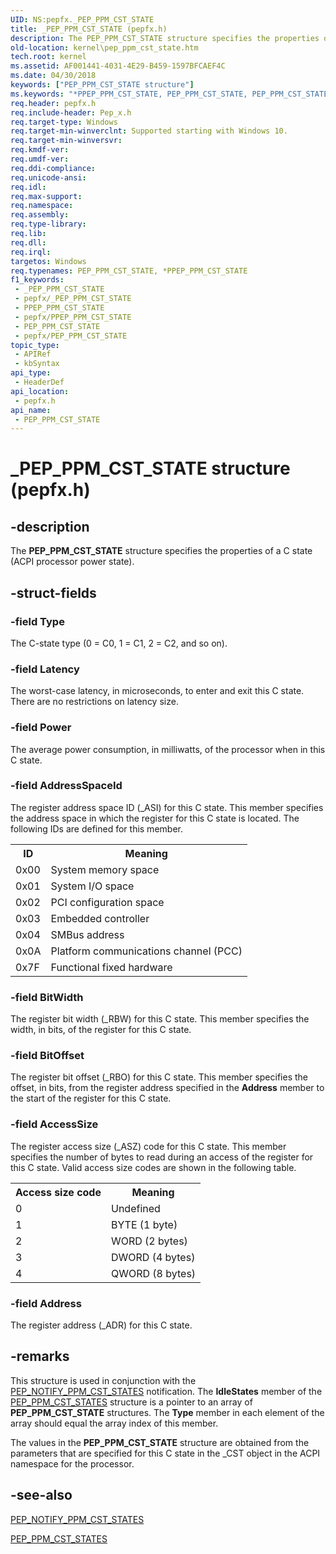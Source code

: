 ```yaml
---
UID: NS:pepfx._PEP_PPM_CST_STATE
title: _PEP_PPM_CST_STATE (pepfx.h)
description: The PEP_PPM_CST_STATE structure specifies the properties of a C state (ACPI processor power state).
old-location: kernel\pep_ppm_cst_state.htm
tech.root: kernel
ms.assetid: AF001441-4031-4E29-B459-1597BFCAEF4C
ms.date: 04/30/2018
keywords: ["PEP_PPM_CST_STATE structure"]
ms.keywords: "*PPEP_PPM_CST_STATE, PEP_PPM_CST_STATE, PEP_PPM_CST_STATE structure [Kernel-Mode Driver Architecture], PPEP_PPM_CST_STATE, PPEP_PPM_CST_STATE structure pointer [Kernel-Mode Driver Architecture], _PEP_PPM_CST_STATE, kernel.pep_ppm_cst_state, pepfx/PEP_PPM_CST_STATE, pepfx/PPEP_PPM_CST_STATE"
req.header: pepfx.h
req.include-header: Pep_x.h
req.target-type: Windows
req.target-min-winverclnt: Supported starting with Windows 10.
req.target-min-winversvr: 
req.kmdf-ver: 
req.umdf-ver: 
req.ddi-compliance: 
req.unicode-ansi: 
req.idl: 
req.max-support: 
req.namespace: 
req.assembly: 
req.type-library: 
req.lib: 
req.dll: 
req.irql: 
targetos: Windows
req.typenames: PEP_PPM_CST_STATE, *PPEP_PPM_CST_STATE
f1_keywords:
 - _PEP_PPM_CST_STATE
 - pepfx/_PEP_PPM_CST_STATE
 - PPEP_PPM_CST_STATE
 - pepfx/PPEP_PPM_CST_STATE
 - PEP_PPM_CST_STATE
 - pepfx/PEP_PPM_CST_STATE
topic_type:
 - APIRef
 - kbSyntax
api_type:
 - HeaderDef
api_location:
 - pepfx.h
api_name:
 - PEP_PPM_CST_STATE
---
```


# _PEP_PPM_CST_STATE structure (pepfx.h)


## -description

The <b>PEP_PPM_CST_STATE</b> structure specifies the properties of a C state (ACPI processor power state).

## -struct-fields

### -field Type

The C-state type (0 = C0, 1 = C1, 2 = C2, and so on).

### -field Latency

The worst-case latency, in microseconds, to enter and exit this C state. There are no restrictions on latency size.

### -field Power

The average power consumption, in milliwatts, of the processor when in this C state.

### -field AddressSpaceId

The register address space ID (_ASI) for this C state. This member specifies the address space in which the register for this C state is located. The following IDs are defined for this member.

<table>
<tr>
<th>ID</th>
<th>Meaning</th>
</tr>
<tr>
<td>0x00</td>
<td>System memory space</td>
</tr>
<tr>
<td>0x01</td>
<td>System I/O space</td>
</tr>
<tr>
<td>0x02</td>
<td>PCI configuration space</td>
</tr>
<tr>
<td>0x03</td>
<td>Embedded controller</td>
</tr>
<tr>
<td>0x04</td>
<td>SMBus address</td>
</tr>
<tr>
<td>0x0A</td>
<td>Platform communications channel (PCC)</td>
</tr>
<tr>
<td>0x7F</td>
<td>Functional fixed hardware</td>
</tr>
</table>

### -field BitWidth

The register bit width (_RBW) for this C state. This member specifies the width, in bits, of the register for this C state.

### -field BitOffset

The register bit offset (_RBO) for this C state. This member specifies the offset, in bits, from the register address specified in the <b>Address</b> member to the start of the register for this C state.

### -field AccessSize

The register access size (_ASZ) code for this C state. This member specifies the number of bytes to read during an access of the register for this C state. Valid access size codes are shown in the following table.

<table>
<tr>
<th>Access size code</th>
<th>Meaning</th>
</tr>
<tr>
<td>0</td>
<td>Undefined</td>
</tr>
<tr>
<td>1</td>
<td>BYTE (1 byte)</td>
</tr>
<tr>
<td>2</td>
<td>WORD (2 bytes)</td>
</tr>
<tr>
<td>3</td>
<td>DWORD (4 bytes)</td>
</tr>
<tr>
<td>4</td>
<td>QWORD (8 bytes)</td>
</tr>
</table>

### -field Address

The register address (_ADR) for this C state.

## -remarks

This structure is used in conjunction with the <a href="/windows-hardware/drivers/ddi/pepfx/ns-pepfx-_pep_ppm_cst_states">PEP_NOTIFY_PPM_CST_STATES</a> notification. The <b>IdleStates</b> member of the <a href="/windows-hardware/drivers/ddi/pepfx/ns-pepfx-_pep_ppm_cst_states">PEP_PPM_CST_STATES</a> structure is a pointer to an array of <b>PEP_PPM_CST_STATE</b> structures. The <b>Type</b> member in each element of the array should equal the array index of this member.

The values in the <b>PEP_PPM_CST_STATE</b> structure are obtained from the parameters that are specified for this C state in the _CST object in the ACPI namespace for the processor.

## -see-also

<a href="/windows-hardware/drivers/ddi/pepfx/ns-pepfx-_pep_ppm_cst_states">PEP_NOTIFY_PPM_CST_STATES</a>



<a href="/windows-hardware/drivers/ddi/pepfx/ns-pepfx-_pep_ppm_cst_states">PEP_PPM_CST_STATES</a>